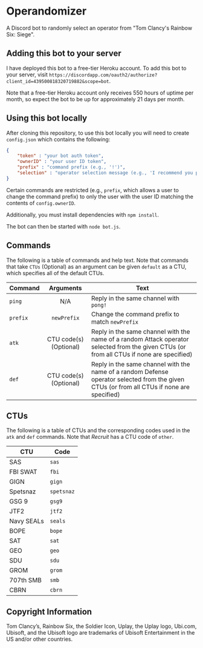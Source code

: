 # Operandomizer
A Discord bot to randomly select an operator from "Tom Clancy's Rainbow Six:
Siege".

## Adding this bot to your server
I have deployed this bot to a free-tier Heroku account.
To add this bot to your server, visit
`https://discordapp.com/oauth2/authorize?client_id=439500818320719882&scope=bot`.

Note that a free-tier Heroku account only receives 550 hours of uptime per
month, so expect the bot to be up for approximately 21 days per month.

## Using this bot locally
After cloning this repository, to use this bot locally you will need to create
`config.json` which contains the following:

```json
{
    "token" : "your bot auth token",
    "ownerID" : "your user ID token",
    "prefix" : "command prefix (e.g., '!')",
    "selection" : "operator selection message (e.g., 'I recommend you play')"
}
```

Certain commands are restricted (e.g., `prefix`, which allows a user to change
  the command prefix) to only the user with the user ID matching the contents
  of `config.ownerID`.

Additionally, you must install dependencies with `npm install`.

The bot can then be started with `node bot.js`.

## Commands
The following is a table of commands and help text.
Note that commands that take `CTUs` (Optional) as an argument can be given
`default` as a CTU, which specifies all of the default CTUs.

| Command | Arguments | Text |
| ------- |:---------:| ---- |
| `ping`  | N/A       | Reply in the same channel with `pong!`
| `prefix`| `newPrefix` | Change the command prefix to match `newPrefix`
| `atk`   | CTU code(s) (Optional) | Reply in the same channel with the name of a random Attack operator selected from the given CTUs (or from all CTUs if none are specified)
| `def`   | CTU code(s) (Optional) | Reply in the same channel with the name of a random Defense operator selected from the given CTUs (or from all CTUs if none are specified)

## CTUs
The following is a table of CTUs and the corresponding codes used in the `atk` and `def` commands.
Note that *Recruit* has a CTU code of `other`.

| CTU | Code |
| --- | ---- |
| SAS | `sas`
| FBI SWAT | `fbi`
| GIGN | `gign`
| Spetsnaz | `spetsnaz`
| GSG 9 | `gsg9`
| JTF2 | `jtf2`
| Navy SEALs | `seals`
| BOPE | `bope`
| SAT | `sat`
| GEO | `geo`
| SDU | `sdu`
| GROM | `grom`
| 707th SMB | `smb`
| CBRN | `cbrn`


## Copyright Information
Tom Clancy’s, Rainbow Six, the Soldier Icon, Uplay, the Uplay logo, Ubi.com, Ubisoft, and the Ubisoft logo are trademarks of Ubisoft Entertainment in the US and/or other countries.
